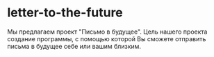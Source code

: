 # letter-to-the-future
Мы предлагаем проект "Письмо в будущее". Цель нашего проекта создание программы, с помощью которой Вы сможете отправить письма в будущее себе или вашим близким. 
